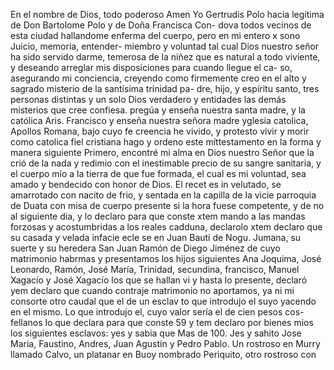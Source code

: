 En el nombre de Dios, todo poderoso Amen Yo Gertrudis Polo
hacia legítima de Don Bartolome Polo y de Doña Francisca Con- dova todos vecinos de esta ciudad hallandome enferma del cuerpo, pero en mi entero x sono Juicio, memoria, entender-
miembro y voluntad tal cual Dios nuestro señor ha sido servido darme, temerosa de la niñez que es natural a todo viviente, y deseando arreglar mis disposiciones para cuando llegue el ca- so, asegurando mi conciencia, creyendo como firmemente creo
en el alto y sagrado misterio de la santísima trinidad pa- dre, hijo, y espíritu santo, tres personas distintas y un solo Dios verdadero y entidades las demás misterios que cree confiesa. pregúa y enseña nuestra santa madre, y la católica Aris.
Francisco y enseña nuestra señora madre yglesia catolica, Apollos Romana, bajo cuyo fe creencia he vivido, y protesto vivir y morir como catolica fiel cristiana hago y ordeno este míttestamento en la forma y manera siguiente
Primero, encontré mi alma en Dios nuestro Señor que la crió de la nada y redimio con el inestimable precio de su sangre sanitaria, y el cuerpo mío a la tierra de que fue formada, el cual es mi voluntad, sea amado y bendecido con honor de Dios.
El recet es in velutado, se amarrotado con nacito de frio, y sentada en la capilla de la vicie parroquia de Duata con misa de cuerpo presente si la hora fuese competente, y de no al siguiente dia, y lo declaro para que conste
xtem mando a las mandas forzosas y acostumbridas a los reales cadduna, declarolo
xtem declaro que su casada y velada infacie ecle
se en Juan Bauti de Nogu. Jumana, su suerte y su heredera
San Juan Ramón de Diego Jiménez de cuyo matrimonio
habrmas y presentamos los hijos siguientes Ana Joquima,
José Leonardo, Ramón, José María, Trinidad, secundina,
francisco, Manuel Xagacío y José Xagacío los que se hallan vi
y hasta lo presente, declaró
yem declaro que cuando contraje matrimonio no aportamos, ya ni mi consorte otro caudal que el de un esclav
to que introdujo el suyo yacendo en el mismo.
Lo que introdujo el, cuyo valor sería el de cien pesos cos- fellanos lo que declara para que conste 59 y tem declaro por bienes mios los siguientes esclavos: yes y sabia que Mas de 100.
Jes y sahito Jose Maria, Faustino, Andres, Juan Agustin y Pedro Pablo. Un rostroso en Murry llamado Calvo, un platanar en Buoy nombrado Periquito, otro rostroso con
